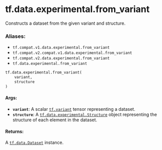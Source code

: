 <div itemscope itemtype="http://developers.google.com/ReferenceObject">
<meta itemprop="name" content="tf.data.experimental.from_variant" />
<meta itemprop="path" content="Stable" />
</div>

# tf.data.experimental.from_variant

Constructs a dataset from the given variant and structure.

### Aliases:

* `tf.compat.v1.data.experimental.from_variant`
* `tf.compat.v2.compat.v1.data.experimental.from_variant`
* `tf.compat.v2.data.experimental.from_variant`
* `tf.data.experimental.from_variant`

``` python
tf.data.experimental.from_variant(
    variant,
    structure
)
```

<!-- Placeholder for "Used in" -->


#### Args:


* <b>`variant`</b>: A scalar <a href="../../../tf.md#variant"><code>tf.variant</code></a> tensor representing a dataset.
* <b>`structure`</b>: A <a href="../../../tf/TypeSpec.md"><code>tf.data.experimental.Structure</code></a> object representing the
  structure of each element in the dataset.


#### Returns:

A <a href="../../../tf/data/Dataset.md"><code>tf.data.Dataset</code></a> instance.
